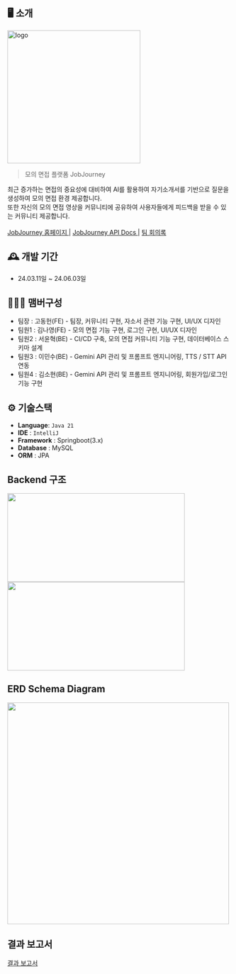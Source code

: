 ## 🖥️ 소개

<img width="300" alt="logo" src="https://github.com/among-neighbors/AN-backend/assets/64251594/aacc3b52-0422-441d-bb54-979c77eb54a0">

> 모의 면접 플랫폼 JobJourney

최근 증가하는 면접의 중요성에 대비하여 AI를 활용하여 자기소개서를 기반으로 질문을 생성하여 모의 면접 환경 제공합니다. <br>
또한 자신의 모의 면접 영상을 커뮤니티에 공유하여 사용자들에게 피드백을 받을 수 있는 커뮤니티 제공합니다. <br><br>
[JobJourney 홈페이지 ](https://jobjourney.online) | [JobJourney API Docs ](http://ec2-3-39-165-26.ap-northeast-2.compute.amazonaws.com:8080/swagger-ui.html) | [팀 회의록](https://www.notion.so/fb4ca4dad1cb4dd79a1448162a05409b?v=acde86b06c06469dad47089da7e4c1a8) 


## 🕰️ 개발 기간
* 24.03.11일 ~ 24.06.03일

## 🧑‍🤝‍🧑 맴버구성
 - 팀장  : 고동헌(FE) - 팀장, 커뮤니티 구현, 자소서 관련 기능 구현, UI/UX 디자인
 - 팀원1 : 김나영(FE) - 모의 면접 기능 구현, 로그인 구현, UI/UX 디자인
 - 팀원2 : 서윤혁(BE) - CI/CD 구축, 모의 면접 커뮤니티 기능 구현, 데이터베이스 스키마 설계
 - 팀원3 : 이민수(BE) - Gemini API 관리 및 프롬프트 엔지니어링, TTS / STT API 연동
 - 팀원4 : 김소현(BE) - Gemini API 관리 및 프롬프트 엔지니어링, 회원가입/로그인 기능 구현

## ⚙️ 기술스택
- **Language**: `Java 21`
- **IDE** : `IntelliJ`
- **Framework** : Springboot(3.x)
- **Database** : MySQL
- **ORM** : JPA

## Backend 구조
<img src="https://github.com/syh24/interview/assets/64251594/907470a2-ae74-4cb7-b49d-a9281e7f2045" width="400" height="200">
<img src="https://github.com/syh24/interview/assets/64251594/d425ac7c-a94f-4e44-82d4-a006707f8c7d" width="400" height="200">

## ERD Schema Diagram
<img src="https://github.com/syh24/interview/assets/64251594/b20cc98b-b013-4aa2-9e4f-5fefcc14b80e" width="500" height="500">


## 결과 보고서
[결과 보고서](https://github.com/user-attachments/files/15944075/I_5._193.212._.3.docx)

